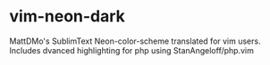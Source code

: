 # vim-neon-dark
MattDMo's SublimText Neon-color-scheme translated for vim users. Includes dvanced highlighting for php using StanAngeloff/php.vim
